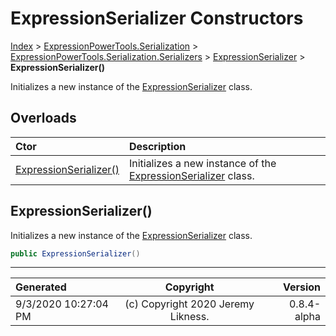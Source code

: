 ﻿# ExpressionSerializer Constructors

[Index](../index.md) > [ExpressionPowerTools.Serialization](ExpressionPowerTools.Serialization.a.md) > [ExpressionPowerTools.Serialization.Serializers](ExpressionPowerTools.Serialization.Serializers.n.md) > [ExpressionSerializer](ExpressionPowerTools.Serialization.Serializers.ExpressionSerializer.cs.md) > **ExpressionSerializer()**

Initializes a new instance of the [ExpressionSerializer](ExpressionPowerTools.Serialization.Serializers.ExpressionSerializer.cs.md) class.

## Overloads

| Ctor | Description |
| :-- | :-- |
| [ExpressionSerializer()](#expressionserializer) | Initializes a new instance of the [ExpressionSerializer](ExpressionPowerTools.Serialization.Serializers.ExpressionSerializer.cs.md) class. |

## ExpressionSerializer()

Initializes a new instance of the [ExpressionSerializer](ExpressionPowerTools.Serialization.Serializers.ExpressionSerializer.cs.md) class.

```csharp
public ExpressionSerializer()
```



---

| Generated | Copyright | Version |
| :-- | :-: | --: |
| 9/3/2020 10:27:04 PM | (c) Copyright 2020 Jeremy Likness. | 0.8.4-alpha |

